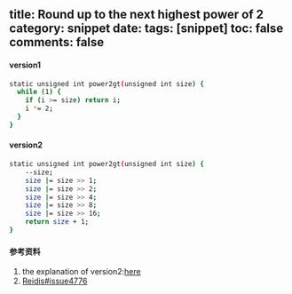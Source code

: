 title: Round up to the next highest power of 2
category: snippet 
date: 
tags: [snippet]
toc: false
comments: false
---
#### version1

```bash
static unsigned int power2gt(unsigned int size) {
  while (1) {
    if (i >= size) return i;
    i *= 2;
  }
}
```

#### version2

```bash
static unsigned int power2gt(unsigned int size) {
    --size;
    size |= size >> 1;
    size |= size >> 2;
    size |= size >> 4;
    size |= size >> 8;
    size |= size >> 16;
    return size + 1;
}
```
#### 参考资料
1. the explanation of version2:[here](http://bits.stephan-brumme.com/roundUpToNextPowerOfTwo.html)
2. [Reidis#issue4776](https://github.com/antirez/redis/issues/4776)
